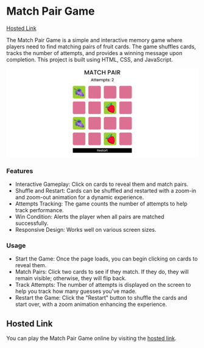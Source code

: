 # Match Pair Game
[Hosted Link](https://jessicadollz.github.io/Match-Pair-JS/)

The Match Pair Game is a simple and interactive memory game where players need to find matching pairs of fruit cards. The game shuffles cards, tracks the number of attempts, and provides a winning message upon completion. This project is built using HTML, CSS, and JavaScript.

![Match Pair](./Fruits/Fruit-Game.png)

### Features
- Interactive Gameplay: Click on cards to reveal them and match pairs.
- Shuffle and Restart: Cards can be shuffled and restarted with a zoom-in and zoom-out animation for a dynamic experience.
- Attempts Tracking: The game counts the number of attempts to help track performance.
- Win Condition: Alerts the player when all pairs are matched successfully.
- Responsive Design: Works well on various screen sizes.

### Usage
- Start the Game: Once the page loads, you can begin clicking on cards to reveal them.
- Match Pairs: Click two cards to see if they match. If they do, they will remain visible; otherwise, they will flip back.
- Track Attempts: The number of attempts is displayed on the screen to help you track how many guesses you've made.
- Restart the Game: Click the "Restart" button to shuffle the cards and start over, with a zoom animation enhancing the experience.

## Hosted Link

You can play the Match Pair Game online by visiting the [hosted link](https://jessicadollz.github.io/Match-Pair-JS/).
